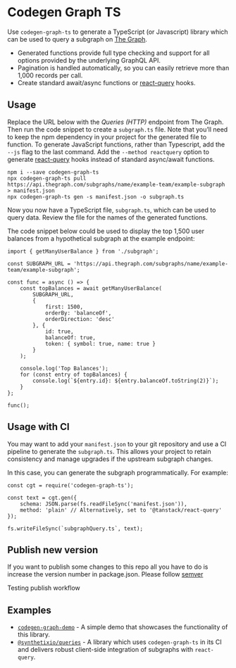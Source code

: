 # Codegen Graph TS

Use `codegen-graph-ts` to generate a TypeScript (or Javascript) library which can be used to query a subgraph on [The Graph](https://thegraph.com).

- Generated functions provide full type checking and support for all options provided by the underlying GraphQL API.
- Pagination is handled automatically, so you can easily retrieve more than 1,000 records per call.
- Create standard await/async functions or [react-query](https://react-query.tanstack.com/) hooks.

## Usage

Replace the URL below with the _Queries (HTTP)_ endpoint from The Graph. Then run the code snippet to create a `subgraph.ts` file. Note that you’ll need to keep the npm dependency in your project for the generated file to function. To generate JavaScript functions, rather than Typescript, add the `--js` flag to the last command. Add the `--method reactquery` option to generate [react-query](https://react-query.tanstack.com/) hooks instead of standard async/await functions.

```
npm i --save codegen-graph-ts
npx codegen-graph-ts pull https://api.thegraph.com/subgraphs/name/example-team/example-subgraph > manifest.json
npx codegen-graph-ts gen -s manifest.json -o subgraph.ts
```

Now you now have a TypeScript file, `subgraph.ts`, which can be used to query data. Review the file for the names of the generated functions.

The code snippet below could be used to display the top 1,500 user balances from a hypothetical subgraph at the example endpoint:

```
import { getManyUserBalance } from './subgraph';

const SUBGRAPH_URL = 'https://api.thegraph.com/subgraphs/name/example-team/example-subgraph';

const func = async () => {
    const topBalances = await getManyUserBalance(
        SUBGRAPH_URL,
        {
            first: 1500,
            orderBy: 'balanceOf',
            orderDirection: 'desc'
        }, {
            id: true,
            balanceOf: true,
            token: { symbol: true, name: true }
        }
    );

    console.log('Top Balances');
    for (const entry of topBalances) {
        console.log(`${entry.id}: ${entry.balanceOf.toString(2)}`);
    }
};

func();
```

## Usage with CI

You may want to add your `manifest.json` to your git repository and use a CI pipeline to generate the `subgraph.ts`. This allows your project to retain consistency and manage upgrades if the upstream subgraph changes.

In this case, you can generate the subgraph programmatically. For example:

```
const cgt = require('codegen-graph-ts');

const text = cgt.gen({
    schema: JSON.parse(fs.readFileSync('manifest.json')),
    method: 'plain' // Alternatively, set to '@tanstack/react-query'
});

fs.writeFileSync(`subgraphQuery.ts`, text);
```

## Publish new version

If you want to publish some changes to this repo all you have to do is increase the version number in package.json. Please follow [semver](https://semver.org/)

Testing publish workflow

## Examples

- [`codegen-graph-demo`](https://github.com/dbeal-eth/codegen-graph-demo) - A simple demo that showcases the functionality of this library.
- [`@synthetixio/queries`](https://github.com/Synthetixio/js-monorepo/tree/master/packages/queries) - A library which uses `codegen-graph-ts` in its CI and delivers robust client-side integration of subgraphs with `react-query`.
